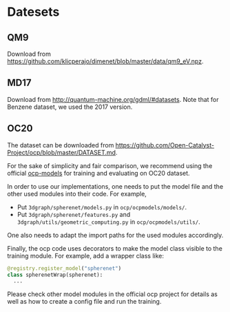 # Datesets
## QM9
Download from https://github.com/klicperajo/dimenet/blob/master/data/qm9_eV.npz.
## MD17
Download from http://quantum-machine.org/gdml/#datasets.
Note that for Benzene dataset, we used the 2017 version.
## OC20
The dataset can be downloaded from https://github.com/Open-Catalyst-Project/ocp/blob/master/DATASET.md.

For the sake of simplicity and fair comparison, we recommend using the official [ocp-models](https://github.com/Open-Catalyst-Project/ocp) for training and evaluating on OC20 dataset.

In order to use our implementations, one needs to put the model file and the other used modules into their code. For example, 

- Put `3dgraph/spherenet/models.py` in `ocp/ocpmodels/models/`.
- Put `3dgraph/spherenet/features.py` and `3dgraph/utils/geometric_computing.py`  in `ocp/ocpmodels/utils/`. 

One also needs to adapt the import paths for the used modules accordingly.

Finally, the ocp code uses decorators to make the model class visible to the training module. For example, add a wrapper class like:

```python
@registry.register_model("spherenet")
class spherenetWrap(spherenet):
  ...
```

Please check other model modules in the official ocp project for details as well as how to create a config file and run the training.
